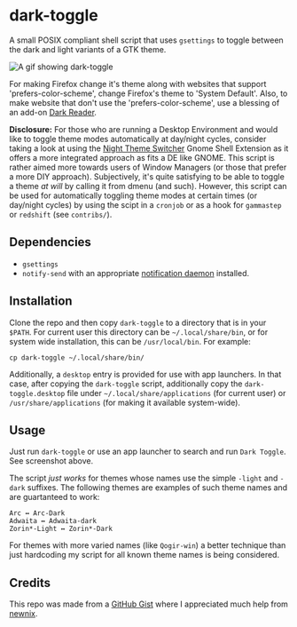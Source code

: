 # dark-toggle

A small POSIX compliant shell script that uses `gsettings` to toggle between the dark and light variants of a GTK theme.

<p class="center"><img src="https://i.ibb.co/ng2s9kd/test.gif" alt="A gif showing dark-toggle"></p>

For making Firefox change it's theme along with websites that support 'prefers-color-scheme', change Firefox's theme to 'System Default'. Also, to make website that don't use the 'prefers-color-scheme', use a blessing of an add-on [Dark Reader](https://addons.mozilla.org/en-US/firefox/addon/darkreader/).

**Disclosure:** For those who are running a Desktop Environment and would like to toggle theme modes automatically at day/night cycles, consider taking a look at using the [Night Theme Switcher](https://extensions.gnome.org/extension/2236/night-theme-switcher/) Gnome Shell Extension as it offers a more integrated approach as fits a DE like GNOME. This script is rather aimed more towards users of Window Managers (or those that prefer a more DIY approach). Subjectively, it's quite satisfying to be able to toggle a theme _at will_ by calling it from dmenu (and such). However, this script can be used for automatically toggling theme modes at certain times (or day/night cycles) by using the scipt in a `cronjob` or as a hook for `gammastep` or `redshift` (see `contribs/`).

## Dependencies

+ `gsettings`
+ `notify-send` with an appropriate [notification daemon](https://wiki.archlinux.org/title/Desktop_notifications#Notification_servers) installed.

## Installation

Clone the repo and then copy `dark-toggle` to a directory that is in your `$PATH`. For current user this directory can be `~/.local/share/bin`, or for system wide installation, this can be `/usr/local/bin`. For example:

	cp dark-toggle ~/.local/share/bin/
	
Additionally, a `desktop` entry is provided for use with app launchers. In that case, after copying the `dark-toggle` script, additionally copy the `dark-toggle.desktop` file under `~/.local/share/applications` (for current user) or `/usr/share/applications` (for making it available system-wide).

## Usage

Just run `dark-toggle` or use an app launcher to search and run `Dark Toggle`. See screenshot above.

The script _just works_ for themes whose names use the simple `-light` and `-dark` suffixes. The following themes are examples of such theme names and are guartanteed to work:

	Arc ↔ Arc-Dark
	Adwaita ↔ Adwaita-dark
	Zorin*-Light ↔ Zorin*-Dark
	
For themes with more varied names (like `Qogir-win`) a better technique than just hardcoding my script for all known theme names is being considered.

## Credits

This repo was made from a [GitHub Gist](https://gist.github.com/rifazn/584a94d6f79e13b320180e7c9ec81eea) where I appreciated much help from [newnix](https://gist.github.com/newnix).

